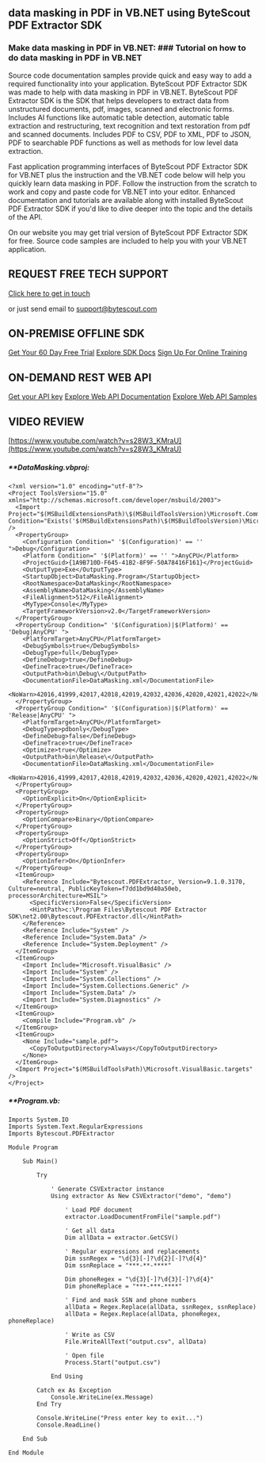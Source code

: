 ## data masking in PDF in VB.NET using ByteScout PDF Extractor SDK

### Make data masking in PDF in VB.NET: ### Tutorial on how to do data masking in PDF in VB.NET

Source code documentation samples provide quick and easy way to add a required functionality into your application. ByteScout PDF Extractor SDK was made to help with data masking in PDF in VB.NET. ByteScout PDF Extractor SDK is the SDK that helps developers to extract data from unstructured documents, pdf, images, scanned and electronic forms. Includes AI functions like automatic table detection, automatic table extraction and restructuring, text recognition and text restoration from pdf and scanned documents. Includes PDF to CSV, PDF to XML, PDF to JSON, PDF to searchable PDF functions as well as methods for low level data extraction.

Fast application programming interfaces of ByteScout PDF Extractor SDK for VB.NET plus the instruction and the VB.NET code below will help you quickly learn data masking in PDF. Follow the instruction from the scratch to work and copy and paste code for VB.NET into your editor. Enhanced documentation and tutorials are available along with installed ByteScout PDF Extractor SDK if you'd like to dive deeper into the topic and the details of the API.

On our website you may get trial version of ByteScout PDF Extractor SDK for free. Source code samples are included to help you with your VB.NET application.

## REQUEST FREE TECH SUPPORT

[Click here to get in touch](https://bytescout.zendesk.com/hc/en-us/requests/new?subject=ByteScout%20PDF%20Extractor%20SDK%20Question)

or just send email to [support@bytescout.com](mailto:support@bytescout.com?subject=ByteScout%20PDF%20Extractor%20SDK%20Question) 

## ON-PREMISE OFFLINE SDK 

[Get Your 60 Day Free Trial](https://bytescout.com/download/web-installer?utm_source=github-readme)
[Explore SDK Docs](https://bytescout.com/documentation/index.html?utm_source=github-readme)
[Sign Up For Online Training](https://academy.bytescout.com/)


## ON-DEMAND REST WEB API

[Get your API key](https://pdf.co/documentation/api?utm_source=github-readme)
[Explore Web API Documentation](https://pdf.co/documentation/api?utm_source=github-readme)
[Explore Web API Samples](https://github.com/bytescout/ByteScout-SDK-SourceCode/tree/master/PDF.co%20Web%20API)

## VIDEO REVIEW

[https://www.youtube.com/watch?v=s28W3_KMraU](https://www.youtube.com/watch?v=s28W3_KMraU)




<!-- code block begin -->

##### ****DataMasking.vbproj:**
    
```
<?xml version="1.0" encoding="utf-8"?>
<Project ToolsVersion="15.0" xmlns="http://schemas.microsoft.com/developer/msbuild/2003">
  <Import Project="$(MSBuildExtensionsPath)\$(MSBuildToolsVersion)\Microsoft.Common.props" Condition="Exists('$(MSBuildExtensionsPath)\$(MSBuildToolsVersion)\Microsoft.Common.props')" />
  <PropertyGroup>
    <Configuration Condition=" '$(Configuration)' == '' ">Debug</Configuration>
    <Platform Condition=" '$(Platform)' == '' ">AnyCPU</Platform>
    <ProjectGuid>{1A9B710D-F645-41B2-8F9F-50A78416F161}</ProjectGuid>
    <OutputType>Exe</OutputType>
    <StartupObject>DataMasking.Program</StartupObject>
    <RootNamespace>DataMasking</RootNamespace>
    <AssemblyName>DataMasking</AssemblyName>
    <FileAlignment>512</FileAlignment>
    <MyType>Console</MyType>
    <TargetFrameworkVersion>v2.0</TargetFrameworkVersion>
  </PropertyGroup>
  <PropertyGroup Condition=" '$(Configuration)|$(Platform)' == 'Debug|AnyCPU' ">
    <PlatformTarget>AnyCPU</PlatformTarget>
    <DebugSymbols>true</DebugSymbols>
    <DebugType>full</DebugType>
    <DefineDebug>true</DefineDebug>
    <DefineTrace>true</DefineTrace>
    <OutputPath>bin\Debug\</OutputPath>
    <DocumentationFile>DataMasking.xml</DocumentationFile>
    <NoWarn>42016,41999,42017,42018,42019,42032,42036,42020,42021,42022</NoWarn>
  </PropertyGroup>
  <PropertyGroup Condition=" '$(Configuration)|$(Platform)' == 'Release|AnyCPU' ">
    <PlatformTarget>AnyCPU</PlatformTarget>
    <DebugType>pdbonly</DebugType>
    <DefineDebug>false</DefineDebug>
    <DefineTrace>true</DefineTrace>
    <Optimize>true</Optimize>
    <OutputPath>bin\Release\</OutputPath>
    <DocumentationFile>DataMasking.xml</DocumentationFile>
    <NoWarn>42016,41999,42017,42018,42019,42032,42036,42020,42021,42022</NoWarn>
  </PropertyGroup>
  <PropertyGroup>
    <OptionExplicit>On</OptionExplicit>
  </PropertyGroup>
  <PropertyGroup>
    <OptionCompare>Binary</OptionCompare>
  </PropertyGroup>
  <PropertyGroup>
    <OptionStrict>Off</OptionStrict>
  </PropertyGroup>
  <PropertyGroup>
    <OptionInfer>On</OptionInfer>
  </PropertyGroup>
  <ItemGroup>
    <Reference Include="Bytescout.PDFExtractor, Version=9.1.0.3170, Culture=neutral, PublicKeyToken=f7dd1bd9d40a50eb, processorArchitecture=MSIL">
      <SpecificVersion>False</SpecificVersion>
      <HintPath>c:\Program Files\Bytescout PDF Extractor SDK\net2.00\Bytescout.PDFExtractor.dll</HintPath>
    </Reference>
    <Reference Include="System" />
    <Reference Include="System.Data" />
    <Reference Include="System.Deployment" />
  </ItemGroup>
  <ItemGroup>
    <Import Include="Microsoft.VisualBasic" />
    <Import Include="System" />
    <Import Include="System.Collections" />
    <Import Include="System.Collections.Generic" />
    <Import Include="System.Data" />
    <Import Include="System.Diagnostics" />
  </ItemGroup>
  <ItemGroup>
    <Compile Include="Program.vb" />
  </ItemGroup>
  <ItemGroup>
    <None Include="sample.pdf">
      <CopyToOutputDirectory>Always</CopyToOutputDirectory>
    </None>
  </ItemGroup>
  <Import Project="$(MSBuildToolsPath)\Microsoft.VisualBasic.targets" />
</Project>
```

<!-- code block end -->    

<!-- code block begin -->

##### ****Program.vb:**
    
```
Imports System.IO
Imports System.Text.RegularExpressions
Imports Bytescout.PDFExtractor

Module Program

    Sub Main()

        Try

            ' Generate CSVExtractor instance
            Using extractor As New CSVExtractor("demo", "demo")

                ' Load PDF document
                extractor.LoadDocumentFromFile("sample.pdf")

                ' Get all data
                Dim allData = extractor.GetCSV()

                ' Regular expressions and replacements
                Dim ssnRegex = "\d{3}[-]?\d{2}[-]?\d{4}"
                Dim ssnReplace = "***-**-****"

                Dim phoneRegex = "\d{3}[-]?\d{3}[-]?\d{4}"
                Dim phoneReplace = "***-***-****"

                ' Find and mask SSN and phone numbers
                allData = Regex.Replace(allData, ssnRegex, ssnReplace)
                allData = Regex.Replace(allData, phoneRegex, phoneReplace)

                ' Write as CSV
                File.WriteAllText("output.csv", allData)

                ' Open file
                Process.Start("output.csv")

            End Using

        Catch ex As Exception
            Console.WriteLine(ex.Message)
        End Try

        Console.WriteLine("Press enter key to exit...")
        Console.ReadLine()

    End Sub

End Module

```

<!-- code block end -->